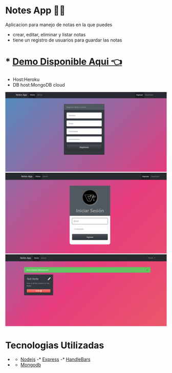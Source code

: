 # Notes App 👨‍💻
Aplicacion para manejo de notas en la que puedes
- crear, editar, eliminar y listar notas
- tiene un registro de usuarios para guardar las notas 
# * [Demo Disponible Aqui 👈](https://vthor-dev-notes-app.herokuapp.com/) 
- Host:Heroku
- DB host:MongoDB cloud 

![](docs/1.png)
![](docs/2.png)
![](docs/3.png)

# Tecnologias Utilizadas
- * [Nodejs](https://nodejs.org/es/)
 -* [Express](https://expressjs.com/es/)
 -* [HandleBars](https://handlebarsjs.com/)
- * [Mongodb](https://www.mongodb.com/es)


